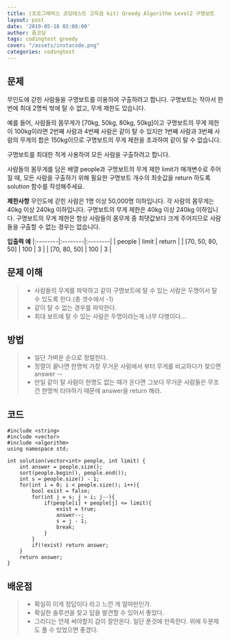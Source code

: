 ```yaml
---
title: (프로그래머스 코딩테스트 고득점 kit) Greedy Algorithm Level2 구명보트
layout: post
date: '2019-05-18 02:00:00'
author: 줌코딩
tags: codingtest greedy
cover: "/assets/instacode.png"
categories: codingtest
---
```

## 문제
무인도에 갇힌 사람들을 구명보트를 이용하여 구출하려고 합니다. 구명보트는 작아서 한 번에 최대 2명씩 밖에 탈 수 없고, 무게 제한도 있습니다.

예를 들어, 사람들의 몸무게가 [70kg, 50kg, 80kg, 50kg]이고 구명보트의 무게 제한이 100kg이라면 2번째 사람과 4번째 사람은 같이 탈 수 있지만 1번째 사람과 3번째 사람의 무게의 합은 150kg이므로 구명보트의 무게 제한을 초과하여 같이 탈 수 없습니다.

구명보트를 최대한 적게 사용하여 모든 사람을 구출하려고 합니다.

사람들의 몸무게를 담은 배열 people과 구명보트의 무게 제한 limit가 매개변수로 주어질 때, 모든 사람을 구출하기 위해 필요한 구명보트 개수의 최솟값을 return 하도록 solution 함수를 작성해주세요.

**제한사항**
무인도에 갇힌 사람은 1명 이상 50,000명 이하입니다.
각 사람의 몸무게는 40kg 이상 240kg 이하입니다.
구명보트의 무게 제한은 40kg 이상 240kg 이하입니다.
구명보트의 무게 제한은 항상 사람들의 몸무게 중 최댓값보다 크게 주어지므로 사람들을 구출할 수 없는 경우는 없습니다.

**입출력 예**
|:--------|:--------|:--------|
| people | limit | return |
| [70, 50, 80, 50] | 100 | 3 |
| [70, 80, 50] | 100 | 3 |

## 문제 이해
>* 사람들의 무게를 파악하고 같이 구명보트에 탈 수 있는 사람은 두명이서 탈 수 있도록 한다.(총 갯수에서 -1)
>* 같이 탈 수 없는 경우를 파악한다.
>* 최대 보트에 탈 수 있는 사람은 두명이라는게 너무 다행이다...

## 방법
>* 일단 가벼운 순으로 정렬한다.
>* 정렬이 끝나면 한명씩 가장 무거운 사람에서 부터 무게를 비교하다가 찾으면 answer --
>* 만일 같이 탈 사람이 한명도 없는 때가 온다면 그보다 무거운 사람들은 무조건 한명씩 타야하기 때문에 answer을 return 해라.

## 코드
    #include <string>
    #include <vector>
    #include <algorithm>
    using namespace std;

    int solution(vector<int> people, int limit) {
        int answer = people.size();
        sort(people.begin(), people.end());
        int s = people.size() - 1;
        for(int i = 0; i < people.size(); i++){
            bool exist = false;
            for(int j = s; j > i; j--){
                if(people[i] + people[j] <= limit){
                    exist = true;
                    answer--;
                    s = j - 1;
                    break;
                }
            }
            if(!exist) return answer;
        }
        return answer;
    }


## 배운점
>* 확실히 이게 정답이다 라고 느낀 게 얼마만인가.
>* 확실한 솔루션을 찾고 답을 발견할 수 있어서 좋았다.
>* 그리디는 언제 써야할지 감이 잘안온다. 일단 푼것에 만족한다. 위에 두문제도 풀 수 있었으면 좋겠다.

